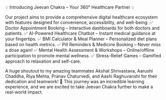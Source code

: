💡 Introducing Jeevan Chakra – Your 360° Healthcare Partner 💡

Our project aims to provide a comprehensive digital healthcare ecosystem with features designed for convenience, accessibility, and well-being:
✅ Doctor Appointment Booking – Interactive dashboards for both doctors and patients.
✅ AI-Powered Healthcare Chatbot – Instant medical guidance at your fingertips.
✅ BMI Calculator & Meal Planner – Personalized diet plans based on health metrics.
✅ Pill Reminders & Medicine Booking – Never miss a dose again!
✅ Mental Health Assessment & Workshops – Online/offline participation to promote mental wellness.
✅ Stress-Relief Games – Gamified approach to relaxation and self-care.

A huge shoutout to my amazing teammates Akshat Shrivastava, Aarushi Chaddha, Riya Mehta, Pranav Chaturvedi, and Aashi Raghuvanshi for their dedication and teamwork! 💪 This journey was an incredible learning experience, and we are excited to take Jeevan Chakra further to make a real-world impact.

